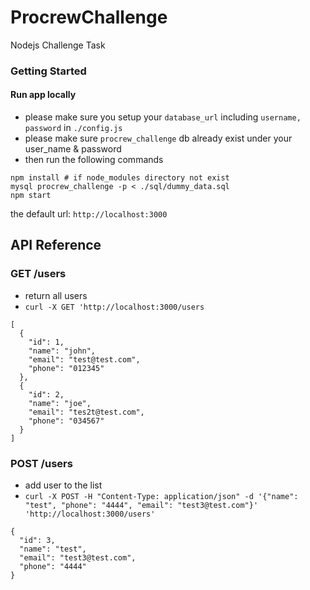 # ProcrewChallenge
Nodejs Challenge Task

### Getting Started
#### Run app locally
- please make sure you setup your `database_url` including `username, password` in `./config.js`
- please make sure `procrew_challenge` db already exist under your user_name & password
- then run the following commands
```
npm install # if node_modules directory not exist
mysql procrew_challenge -p < ./sql/dummy_data.sql
npm start
```
the default url: `http://localhost:3000`

## API Reference
### GET /users
- return all users
- `curl -X GET 'http://localhost:3000/users`
```
[
  {
    "id": 1,
    "name": "john",
    "email": "test@test.com",
    "phone": "012345"
  },
  {
    "id": 2,
    "name": "joe",
    "email": "tes2t@test.com",
    "phone": "034567"
  }
]
```
### POST /users
- add user to the list
- `curl -X POST -H "Content-Type: application/json" -d '{"name": "test", "phone": "4444", "email": "test3@test.com"}' 'http://localhost:3000/users'`
```
{
  "id": 3,
  "name": "test",
  "email": "test3@test.com",
  "phone": "4444"
}
```
